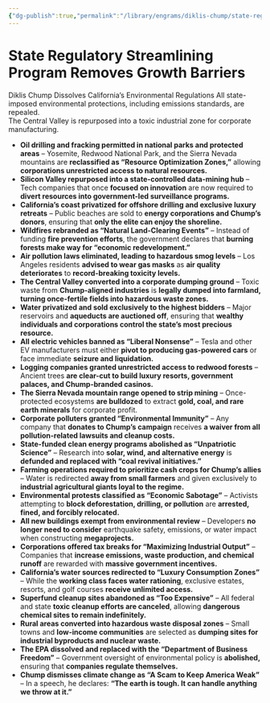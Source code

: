 ```yaml
---
{"dg-publish":true,"permalink":"/library/engrams/diklis-chump/state-regulatory-streamlining-program-removes-growth-barriers/","tags":["DC/Global-Destruction","DC/AS1"]}
---
```


# State Regulatory Streamlining Program Removes Growth Barriers
Diklis Chump Dissolves California’s Environmental Regulations
	All state-imposed environmental protections, including emissions standards, are repealed.  
	The Central Valley is repurposed into a toxic industrial zone for corporate manufacturing.
- **Oil drilling and fracking permitted in national parks and protected areas** – Yosemite, Redwood National Park, and the Sierra Nevada mountains are **reclassified as “Resource Optimization Zones,”** allowing **corporations unrestricted access to natural resources.**
- **Silicon Valley repurposed into a state-controlled data-mining hub** – Tech companies that once **focused on innovation** are now required to **divert resources into government-led surveillance programs.**
- **California’s coast privatized for offshore drilling and exclusive luxury retreats** – Public beaches are sold to **energy corporations and Chump’s donors**, ensuring that **only the elite can enjoy the shoreline.**
- **Wildfires rebranded as “Natural Land-Clearing Events”** – Instead of funding **fire prevention efforts**, the government declares that **burning forests make way for “economic redevelopment.”**
- **Air pollution laws eliminated, leading to hazardous smog levels** – Los Angeles residents **advised to wear gas masks** as **air quality deteriorates** to **record-breaking toxicity levels.**
- **The Central Valley converted into a corporate dumping ground** – Toxic waste from **Chump-aligned industries** is **legally dumped into farmland, turning once-fertile fields into hazardous waste zones.**
- **Water privatized and sold exclusively to the highest bidders** – Major reservoirs and **aqueducts are auctioned off**, ensuring that **wealthy individuals and corporations control the state’s most precious resource.**
- **All electric vehicles banned as “Liberal Nonsense”** – Tesla and other EV manufacturers must either **pivot to producing gas-powered cars** or face immediate **seizure and liquidation.**
- **Logging companies granted unrestricted access to redwood forests** – Ancient trees **are clear-cut to build luxury resorts, government palaces, and Chump-branded casinos.**
- **The Sierra Nevada mountain range opened to strip mining** – Once-protected ecosystems **are bulldozed** to extract **gold, coal, and rare earth minerals** for corporate profit.
- **Corporate polluters granted “Environmental Immunity”** – Any company that **donates to Chump’s campaign** receives **a waiver from all pollution-related lawsuits and cleanup costs.**
- **State-funded clean energy programs abolished as “Unpatriotic Science”** – Research into **solar, wind, and alternative energy** is **defunded and replaced with “coal revival initiatives.”**
- **Farming operations required to prioritize cash crops for Chump’s allies** – Water is redirected **away from small farmers** and given exclusively to **industrial agricultural giants loyal to the regime.**
- **Environmental protests classified as “Economic Sabotage”** – Activists attempting to **block deforestation, drilling, or pollution** are **arrested, fined, and forcibly relocated.**
- **All new buildings exempt from environmental review** – Developers **no longer need to consider** earthquake safety, emissions, or water impact when constructing **megaprojects.**
- **Corporations offered tax breaks for “Maximizing Industrial Output”** – Companies that **increase emissions, waste production, and chemical runoff** are rewarded with **massive government incentives.**
- **California’s water sources redirected to “Luxury Consumption Zones”** – While the **working class faces water rationing**, exclusive estates, resorts, and golf courses **receive unlimited access.**
- **Superfund cleanup sites abandoned as “Too Expensive”** – All federal and state **toxic cleanup efforts are canceled**, allowing **dangerous chemical sites to remain indefinitely.**
- **Rural areas converted into hazardous waste disposal zones** – Small towns and **low-income communities** are selected as **dumping sites for industrial byproducts and nuclear waste.**
- **The EPA dissolved and replaced with the “Department of Business Freedom”** – Government oversight of environmental policy is **abolished,** ensuring that **companies regulate themselves.**
- **Chump dismisses climate change as “A Scam to Keep America Weak”** – In a speech, he declares: **“The earth is tough. It can handle anything we throw at it.”**
